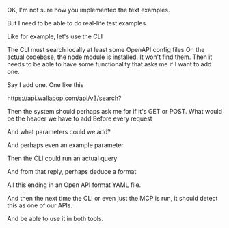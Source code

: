 OK, I'm not sure how you implemented the text examples. 

But I need to be able to do real-life test examples. 

Like for example, let's use the CLI 

The CLI must search locally at least some OpenAPI config files 
On the actual codebase,  the node module is installed. 
It won't find them. 
Then it needs to be able to have some functionality that asks me if I want to add one. 

Say I add one. One like this 

https://api.wallapop.com/api/v3/search?

Then the system should perhaps ask me for if it's GET or POST. 
What would be the header we have to add Before every request 

And what parameters could we add? 

And perhaps even an example parameter 

Then the CLI could run an actual query 

And from that reply, perhaps deduce a format

All this ending in an Open API format YAML file. 

And then the next time the CLI or even just the MCP is run, it should detect this as one of our APIs.

And be able to use it in both tools. 